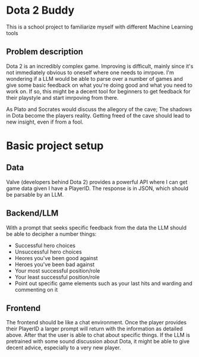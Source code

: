 # Dota 2 Buddy
This is a school project to familiarize myself with different Machine Learning tools

## Problem description
Dota 2 is an incredibly complex game. Improving is difficult, mainly since it's not immediately obvious to oneself where one needs to imrpove.
I'm wondering if a LLM would be able to parse over a number of games and give some basic feedback on what you're doing good and what you need to work on.
If so, this might be a decent tool for beginners to get feedback for their playstyle and start imrpoving from there.

As Plato and Socrates would discuss the allegory of the cave; The shadows in Dota become the players reality. Getting freed of the cave should lead to new insight, even if from a fool. 

# Basic project setup
## Data
Valve (developers behind Dota 2) provides a powerful API where I can get game data given I have a PlayerID. The response is in JSON, which should be parsable by an LLM.

## Backend/LLM
With a prompt that seeks specific feedback from the data the LLM should be able to decipher a number things:
- Successful hero choices
- Unsuccessful hero choices
- Heores you've been good against
- Heroes you've been bad against
- Your most successful position/role
- Your least successful position/role
- Point out specific game elements such as your last hits and warding and commenting on it

## Frontend
The frontend should be like a chat environment. Once the player provides their PlayerID a larger prompt will return with the information as detailed above.
After that the user is able to chat about specific things. If the LLM is pretrained with some sound discussion about Dota, it might be able to give decent advice, especially to a very new player.
